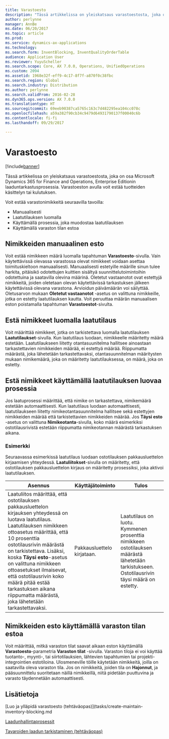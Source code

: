 ```yaml
---
title: Varastoesto
description: "Tässä artikkelissa on yleiskatsaus varastoestosta, joka on osa Microsoft Dynamics 365 for Finance and Operations, Enterprise Editionin laaduntarkastusprosessia. Varastoeston avulla voit estää tuotteiden käsittelyn tai kulutuksen."
author: perlynne
manager: AnnBe
ms.date: 06/20/2017
ms.topic: article
ms.prod: 
ms.service: dynamics-ax-applications
ms.technology: 
ms.search.form: InventBlocking, InventQualityOrderTable
audience: Application User
ms.reviewer: YuyuScheller
ms.search.scope: Core, AX 7.0.0, Operations, UnifiedOperations
ms.custom: 2094
ms.assetid: 1968e32f-eff9-4c17-8f7f-a870f0c38fbc
ms.search.region: Global
ms.search.industry: Distribution
ms.author: perlynne
ms.search.validFrom: 2016-02-28
ms.dyn365.ops.version: AX 7.0.0
ms.translationtype: HT
ms.sourcegitcommit: 69eeb90387ca5765c163c7d482295ea104cc078c
ms.openlocfilehash: a59a382f90cb34c9479d64931790137f00040c6b
ms.contentlocale: fi-fi
ms.lasthandoff: 09/29/2017

---
```


# <a name="inventory-blocking"></a>Varastoesto

[!include[banner](../includes/banner.md)]


Tässä artikkelissa on yleiskatsaus varastoestosta, joka on osa Microsoft Dynamics 365 for Finance and Operations, Enterprise Editionin laaduntarkastusprosessia. Varastoeston avulla voit estää tuotteiden käsittelyn tai kulutuksen.

Voit estää varastonimikkeitä seuraavilla tavoilla:
-   Manuaalisesti
-   Laatutilauksen luomalla
-   Käyttämällä prosessia, joka muodostaa laatutilauksen
-   Käyttämällä varaston tilan estoa

## <a name="blocking-items-manually"></a>Nimikkeiden manuaalinen esto
Voit estää nimikkeen määrä luomalla tapahtuman **Varastoesto**-sivulla. Vain käytettävissä olevassa varastossa olevat nimikkeet voidaan asettaa toimituskieltoon manuaalisesti. Manuaalisesti estetyille määrille sinun tulee harkita, pitäisikö odotettujen kuittien sisältyä suunnittelutoimintoihin odotettuina ja saatavilla olevina määrinä. Oletetut vastaanotot ovat estettyjä nimikkeitä, joiden oletetaan olevan käytettävissä tarkastuksen jälkeen käytettävissä olevana varastona. Arvioidun päivämäärän voi säilyttää. Oletusarvon mukaan **Oletetut vastaanotot** -asetus on valittuna nimikkeille, jotka on estetty laatutilauksen kautta. Voit peruuttaa määrän manuaalisen eston poistamalla tapahtuman **Varastoestot**-sivulta.

## <a name="blocking-items-by-creating-a-quality-order"></a>Estä nimikkeet luomalla laatutilaus
Voit määrittää nimikkeet, jotka on tarkistettava luomalla laatutilauksen **Laatutilaukset**-sivulla. Kun laatutilaus luodaan, nimikkeelle määritetty määrä estetään. Laatutilaukseen liitetty otantasuunitelma hallitsee ainoastaan tarkastettavien nimikkeiden määrää, ei estettyä määrää. Riippumatta määrästä, joka lähetetään tarkastettavaksi, otantasuunnitelman määritysten mukaan nimikemäärä, joka on määritetty laatutilauksessa, on määrä, joka on estetty.

## <a name="blocking-items-by-using-a-process-that-generates-a-quality-order"></a>Estä nimikkeet käyttämällä laatutilauksen luovaa prosessia
Jos laatuprosessi määrittää, että nimike on tarkastettava, nimikemäärä estetään automaattisesti. Kun laatutilaus luodaan automaattisesti, laatutilaukseen liitetty nimikeotantasuunnitelma hallitsee sekä estettyjen nimikkeiden määrää että tarkistettavien nimikkeiden määrää. Jos **Täysi esto** -asetus on valittuna **Nimikeotanta**-sivulla, koko määrä esimerkiksi ostotilausrivistä estetään riippumatta nimikeotannan määrästä tarkastuksen aikana.
### <a name="example"></a>Esimerkki

Seuraavassa esimerkissä laatutilaus luodaan ostotilauksen pakkausluettelon kirjaamisen yhteydessä. **Laatuliitokset**-sivulla on määritetty, että ostotilauksen pakkausluettelon kirjaus on määritetty prosessiksi, joka aktivoi laatutilauksen.

|Asennus                                                                     |Käyttäjätoiminto                 |Tulos             |
|--------------------------------------------------------------------------|----------------------------|-------------------|
| Laatuliitos määrittää, että ostotilauksen pakkausluettelon kirjauksen yhteydessä on luotava laatutilaus. Laatutilauksen nimikkeen ottoasetus määrittää, että 10 prosenttia ostotilausrivin määrästä on tarkistettava. Lisäksi, koska **Täysi esto**-asetus on valittuna nimikkeen ottoasetukset ilmaisevat, että ostotilausrivin koko määrä pitää estää tarkastuksen aikana riippumatta määrästä, joka lähetetään tarkastettavaksi. | Pakkausluettelo kirjataan. | Laatutilaus on luotu. Kymmenen prosenttia nimikkeen ostotilauksen määrästä lähetetään tarkistukseen. Ostotilausrivin täysi määrä on estetty. |

## <a name="blocking-items-by-using-inventory-status-blocking"></a>Nimikkeiden esto käyttämällä varaston tilan estoa
Voit määrittää, mitkä varaston tilat saavat aikaan eston käyttämällä **Varastoesto**-parametria **Varaston tilat** -sivulla.  Varaston tiloja ei voi käyttää tuotanto-, myynti-, tai siirtotilauksien, lähtevien tapahtumien tai projekti-integrointien estotiloina. Ulosmeneville töille käytetään nimikkeitä, joilla on saatavilla oleva varaston tila. Jos on nimikkeitä, joiden tila on **Hajonnut**, ja pääsuunnittelu suoritetaan näillä nimikkeillä, niitä pidetään puuttuvina ja varasto täydennetään automaattisesti.



<a name="see-also"></a>Lisätietoja
--------

[Luo ja ylläpidä varastoesto (tehtäväopas)](tasks/create-maintain-inventory-blocking.md

[Laadunhallintaprosessit](quality-management-processes.md)

[Tavaroiden laadun tarkistaminen (tehtäväopas)](tasks/inspect-quality-goods.md)

